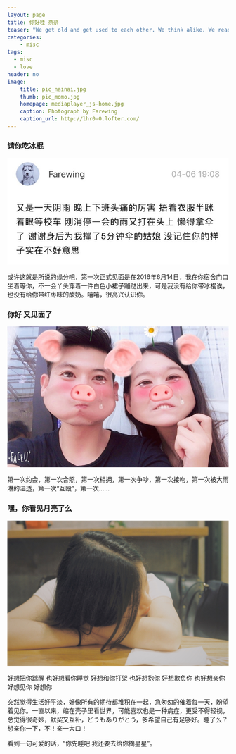 ```yaml
---
layout: page
title: 你好哇 奈奈
teaser: "We get old and get used to each other. We think alike. We read each others minds. We know what the other wants without asking. Sometimes we irritate each other a little bit. Maybe sometimes take each other for granted. But once in a while, like today, I meditate on it and realise how lucky I am to share my life with the greatest woman I ever met."
categories:
    - misc
tags:
  - misc
  - love
header: no
image:
    title: pic_nainai.jpg
    thumb: pic_momo.jpg
    homepage: mediaplayer_js-home.jpg
    caption: Photograph by Farewing
    caption_url: http://lhr0-0.lofter.com/
---
```


### 请你吃冰棍

![meet you](/images/pic01.png)

或许这就是所说的缘分吧，第一次正式见面是在2016年6月14日，我在你宿舍门口坐着等你，不一会丫头穿着一件白色小裙子蹦跶出来，可是我没有给你带冰棍诶，也没有给你带红枣味的酸奶。嘻嘻，很高兴认识你。


### 你好 又见面了

![meet you again](/images/pic02.jpg)

第一次约会，第一次合照，第一次相拥，第一次争吵，第一次接吻，第一次被大雨淋的湿透，第一次“互殴”，第一次...... 


### 嘿，你看见月亮了么

![pic03](/images/pic03.jpg)

好想把你踹醒 也好想看你睡觉 
好想和你打架 也好想抱你 
好想欺负你 也好想亲你 
好想见你 好想你 

突然觉得生活好平淡，好像所有的期待都堆积在一起，急匆匆的催着每一天，盼望着见你。一直以来，缩在壳子里看世界，可能喜欢也是一种病症，更受不得轻视，总觉得很奇妙，默契又互补，どうもありがとう，多希望自己有足够好。睡了么？想亲你一下，不！亲一大口！

看到一句可爱的话，“你先睡吧 我还要去给你摘星星”。


